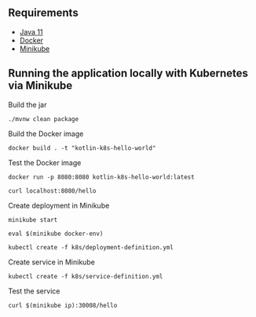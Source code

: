 ## Requirements

* [Java 11](https://adoptopenjdk.net/?variant=openjdk11&jvmVariant=hotspot) 
* [Docker](https://www.docker.com/)
* [Minikube](https://kubernetes.io/docs/tasks/tools/install-minikube/)

## Running the application locally with Kubernetes via Minikube

Build the jar

`./mvnw clean package`

Build the Docker image

`docker build . -t "kotlin-k8s-hello-world"`

Test the Docker image

`docker run -p 8080:8080 kotlin-k8s-hello-world:latest`

`curl localhost:8080/hello`

Create deployment in Minikube

`minikube start`

`eval $(minikube docker-env)`

`kubectl create -f k8s/deployment-definition.yml`

Create service in Minikube

`kubectl create -f k8s/service-definition.yml`

Test the service

`curl $(minikube ip):30008/hello`